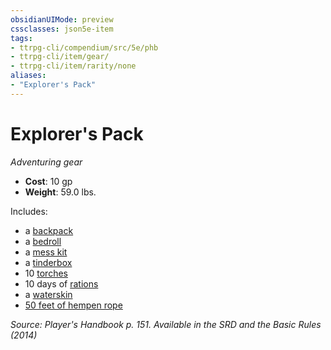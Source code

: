 ```yaml
---
obsidianUIMode: preview
cssclasses: json5e-item
tags:
- ttrpg-cli/compendium/src/5e/phb
- ttrpg-cli/item/gear/
- ttrpg-cli/item/rarity/none
aliases: 
- "Explorer's Pack"
---
```

# Explorer's Pack
*Adventuring gear*  


- **Cost**: 10 gp
- **Weight**: 59.0 lbs.

Includes:

- a [backpack](/CLI/items/backpack.md)  
- a [bedroll](/CLI/items/bedroll.md)  
- a [mess kit](/CLI/items/mess-kit.md)  
- a [tinderbox](/CLI/items/tinderbox.md)  
- 10 [torches](/CLI/items/torch.md)  
- 10 days of [rations](/CLI/items/rations-1-day.md)  
- a [waterskin](/CLI/items/waterskin.md)  
- [50 feet of hempen rope](/CLI/items/hempen-rope-50-feet.md)  

*Source: Player's Handbook p. 151. Available in the <span title='Systems Reference Document (5.1)'>SRD</span> and the Basic Rules (2014)*